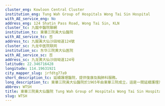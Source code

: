 ```yaml
---
cluster_eng: Kowloon Central Cluster
institution_eng: Tung Wah Group of Hospitals Wong Tai Sin Hospital
with_AE_service_eng: No
address_eng: 124 Shatin Pass Road, Wong Tai Sin, KLN
cluster_tc: 九龍中醫院聯網
institution_tc: 東華三院黃大仙醫院
with_AE_service_tc: 否
address_tc: 九龍黃大仙沙田坳道124號
cluster_sc: 九龙中医院联网
institution_sc: 东华三院黄大仙医院
with_AE_service_sc: 否
address_sc: 九龙黄大仙沙田坳道124号
latitude: 22.346716428
longitude: 114.19631921
city_mapper_slug: jrfdtg77a9
short_description_tc: 延續護理醫院，提供復康及胸肺科服務。
long_description_tc: 東華三院黃大仙醫院於1965年由東華三院成立，這是一間延續護理及胸肺科疾病專科醫院，旨在提供跨科復康訓練計劃，讓病人重新融入社會。醫院亦設立了特殊計劃，照顧有需要的病人，如慢性胸肺疾病、身體殘障和患有複雜老人疾病等。此外，醫院亦提供肺結核治療服務，同時設有睡眠測試室及肺功能暨飛機搭客安全測試中心等；而老人日間醫院則為出院長者提供持續護理和治療，讓其可在家中和社區重拾新生。醫院亦於2009年2月成立「華永會」紓緩醫療中心，為末期器官衰竭及末期癌症病人提供全面優質醫護服務，使病人及家人在身、心、社、靈各方面，得到充份的關顧。在華永會及東華三院支持下，醫院亦提供結合西方醫學及傳統中醫藥治療的服務予頤養護理病房之末期癌症患者。目標為紓緩病者徵狀，並改善其晚期的生活質素。另外，2016年成立的香港賽馬會復康醫療中心，透過橫向整合模式，把所有復康設施及醫療儀器集中於同一樓層，中心亦配備多項先進設備例如懸掛式病人運送系統。
abbrev: WTSH
title: 東華三院黃大仙醫院 Tung Wah Group of Hospitals Wong Tai Sin Hospital
slug: WTSH
---
```

